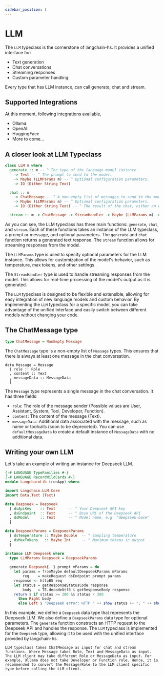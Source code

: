 ```yaml
---
sidebar_position: 1
---
```


# LLM

The `LLM` typeclass is the cornerstone of langchain-hs. It provides a unified interface for:

 - Text generation
 - Chat conversations
 - Streaming responses
 - Custom parameter handling

Every type that has LLM instance, can call generate, chat and stream.

## Supported Integrations

At this moment, following integrations available,

 - Ollama
 - OpenAI
 - HuggingFace
 - More to come...

## A closer look at LLM Typeclass

```haskell
class LLM m where
  generate :: m -- ^ The type of the language model instance.
    -> Text -- ^ The prompt to send to the model.
    -> Maybe (LLMParams m) -- ^ Optional configuration parameters.
    -> IO (Either String Text)

  chat :: m 
    -> ChatMessage -- ^ A non-empty list of messages to send to the model.
    -> Maybe (LLMParams m) -- ^ Optional configuration parameters.
    -> IO (Either String Text) -- ^ The result of the chat, either an error or the response text.

  stream :: m -> ChatMessage -> StreamHandler -> Maybe (LLMParams m) -> IO (Either String ())
```

As you can see, the LLM typeclass has three main functions: `generate`, `chat`, and `stream`. Each of these functions takes an instance of the LLM typeclass, a prompt or message, and optional parameters. The `generate` and `chat` function returns a generated text response. The `stream` function allows for streaming responses from the model.

The `LLMParams` type is used to specify optional parameters for the LLM instance. This allows for customization of the model's behavior, such as temperature, max tokens, and other settings.

The `StreamHandler` type is used to handle streaming responses from the model. This allows for real-time processing of the model's output as it is generated.

The `LLM` typeclass is designed to be flexible and extensible, allowing for easy integration of new language models and custom behavior. By implementing the `LLM` typeclass for a specific model, you can take advantage of the unified interface and easily switch between different models without changing your code.

## The ChatMessage type

```haskell
type ChatMessage = NonEmpty Message
```

The `ChatMessage` type is a non-empty list of `Message` types. This ensures that there is always at least one message in the chat conversation.

```
data Message = Message
  { role :: Role
  , content :: Text
  , messageData :: MessageData
  }
```

The `Message` type represents a single message in the chat conversation. It has three fields:
  - `role`: The role of the message sender (Possible values are User, Assistant, System, Tool, Developer, Function).
  - `content`: The content of the message (Text).
  - `messageData`: Additional data associated with the message, such as name or toolcalls (soon to be depreceted). You can use `defaultMessageData` to create a default instance of `MessageData` with no additional data.

## Writing your own LLM

Let's take an example of writing an instance for Deepseek LLM.

```haskell
{-# LANGUAGE TypeFamilies #-}
{-# LANGUAGE RecordWildCards #-}
module LangchainLib (runApp) where

import Langchain.LLM.Core
import Data.Text (Text)

data Deepseek = Deepseek
  { dsApiKey    :: Text      -- ^ Your Deepseek API key
  , dsEndpoint  :: Text      -- ^ Base URL of the Deepseek API
  , dsModel     :: Text      -- ^ Model name, e.g. "deepseek-base"
  }

data DeepseekParams = DeepseekParams
  { dsTemperature :: Maybe Double  -- ^ Sampling temperature
  , dsMaxTokens   :: Maybe Int     -- ^ Maximum tokens in output
  }

instance LLM Deepseek where
  type LLMParams Deepseek = DeepseekParams
 
  generate Deepseek{..} prompt mParams = do
    let params = fromMaybe defaultDeepseekParams mParams
        req    = makeRequest dsEndpoint prompt params
    response <- httpBS req
    let status = getResponseStatusCode response
        body   = TE.decodeUtf8 $ getResponseBody response
    return $ if status >= 200 && status < 300
      then Right body
      else Left $ "Deepseek error: HTTP " ++ show status ++ "; " ++ show body
```

In this example, we define a `Deepseek` data type that represents the Deepseek LLM. We also define a `DeepseekParams` data type for optional parameters. The `generate` function constructs an HTTP request to the Deepseek API and handles the response.
The `LLM` typeclass is implemented for the `Deepseek` type, allowing it to be used with the unified interface provided by langchain-hs. 

```note
LLM typeclass takes ChatMessage as input for chat and stream functions. Where Message takes Role, Text and MessageData as input. The LLM client may take different Role or MessageData as input. For example, Ollama does not take Developer or Function role. Hence, it is recommended to convert the Message/Role to the LLM client specific type before calling the LLM client.
```